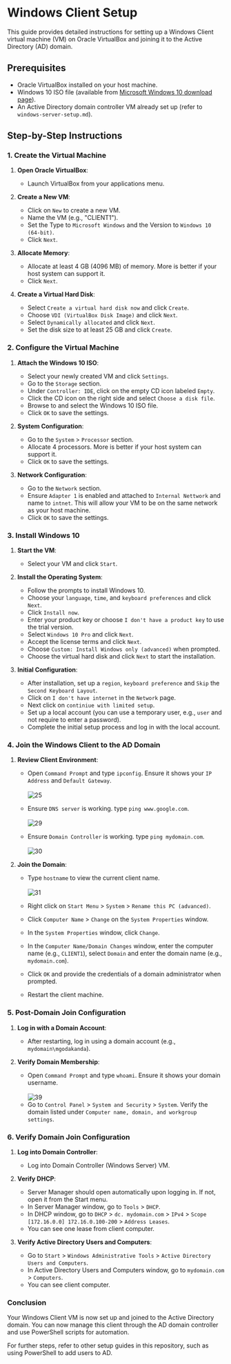 # Windows Client Setup

This guide provides detailed instructions for setting up a Windows Client virtual machine (VM) on Oracle VirtualBox and joining it to the Active Directory (AD) domain.

## Prerequisites

- Oracle VirtualBox installed on your host machine.
- Windows 10 ISO file (available from [Microsoft Windows 10 download page](https://www.microsoft.com/en-us/software-download/windows10)).
- An Active Directory domain controller VM already set up (refer to `windows-server-setup.md`).

## Step-by-Step Instructions

### 1. Create the Virtual Machine

1. **Open Oracle VirtualBox**:
   - Launch VirtualBox from your applications menu.

2. **Create a New VM**:
   - Click on `New` to create a new VM.
   - Name the VM (e.g., "CLIENT1").
   - Set the Type to `Microsoft Windows` and the Version to `Windows 10 (64-bit)`.
   - Click `Next`.

3. **Allocate Memory**:
   - Allocate at least 4 GB (4096 MB) of memory. More is better if your host system can support it.
   - Click `Next`.

4. **Create a Virtual Hard Disk**:
   - Select `Create a virtual hard disk now` and click `Create`.
   - Choose `VDI (VirtualBox Disk Image)` and click `Next`.
   - Select `Dynamically allocated` and click `Next`.
   - Set the disk size to at least 25 GB and click `Create`.

### 2. Configure the Virtual Machine

1. **Attach the Windows 10 ISO**:
   - Select your newly created VM and click `Settings`.
   - Go to the `Storage` section.
   - Under `Controller: IDE`, click on the empty CD icon labeled `Empty`.
   - Click the CD icon on the right side and select `Choose a disk file`.
   - Browse to and select the Windows 10 ISO file.
   - Click `OK` to save the settings.

2. **System Configuration**:
   - Go to the `System` > `Processor` section.
   - Allocate 4 processors. More is better if your host system can support it.
   - Click `OK` to save the settings.

2. **Network Configuration**:
   - Go to the `Network` section.
   - Ensure `Adapter 1` is enabled and attached to `Internal Nettwork` and name to `intnet`. This will allow your VM to be on the same network as your host machine.
   - Click `OK` to save the settings.

### 3. Install Windows 10

1. **Start the VM**:
   - Select your VM and click `Start`.

2. **Install the Operating System**:
   - Follow the prompts to install Windows 10.
   - Choose your `language`, `time`, and `keyboard preferences` and click `Next`.
   - Click `Install now`.
   - Enter your product key or choose `I don't have a product key` to use the trial version.
   - Select `Windows 10 Pro` and click `Next`.
   - Accept the license terms and click `Next`.
   - Choose `Custom: Install Windows only (advanced)` when prompted.
   - Choose the virtual hard disk and click `Next` to start the installation.

3. **Initial Configuration**:
   - After installation, set up a `region`, `keyboard preference` and `Skip` the `Second Keyboard Layout`.
   - Click on `I don't have internet` in the `Network` page.
   - Next click on `continiue with limited setup`.
   - Set up a local account (you can use a temporary user, e.g., `user` and not require to enter a password).
   - Complete the initial setup process and log in with the local account.


### 4. Join the Windows Client to the AD Domain

1. **Review Client Environment**:
   - Open `Command Prompt` and type `ipconfig`. Ensure it shows your `IP Address` and `Default Gateway`. <br><br>
   ![25](https://github.com/MenakaGodakanda/Home-lab-active-directory/assets/156875412/bb7b5c37-d153-4ee9-966f-1cfe347dc9d9)

   - Ensure `DNS server` is working. type `ping www.google.com`.<br><br>
   ![29](https://github.com/MenakaGodakanda/Home-lab-active-directory/assets/156875412/15823385-e5f1-40b3-ab9a-57a4d90e5f6f)

   - Ensure `Domain Controller` is working. type `ping mydomain.com`.<br><br>
   ![30](https://github.com/MenakaGodakanda/Home-lab-active-directory/assets/156875412/bb178ace-d7f5-4fa1-9540-3b2f120a1e1e)

2. **Join the Domain**:
   - Type `hostname` to view the current client name.<br><br>
   ![31](https://github.com/MenakaGodakanda/Home-lab-active-directory/assets/156875412/6b3902cb-2694-4fd5-8c37-01239a1e167b)

   - Right click on `Start Menu` > `System` > `Rename this PC (advanced)`.
   - Click `Computer Name` > `Change` on the `System Properties` window.
   - In the `System Properties` window, click `Change`.
   - In the `Computer Name/Domain Changes` window, enter the computer name (e.g., `CLIENT1`), select `Domain` and enter the domain name (e.g., `mydomain.com`).
   - Click `OK` and provide the credentials of a domain administrator when prompted.
   - Restart the client machine.

### 5. Post-Domain Join Configuration

1. **Log in with a Domain Account**:
   - After restarting, log in using a domain account (e.g., `mydomain\mgodakanda`).

2. **Verify Domain Membership**:
   - Open `Command Prompt` and type `whoami`. Ensure it shows your domain username.<br><br>
   ![39](https://github.com/MenakaGodakanda/Home-lab-active-directory/assets/156875412/4c2812b5-ede4-451c-93c0-3f0f588d94df)
   - Go to `Control Panel` > `System and Security` > `System`. Verify the domain listed under `Computer name, domain, and workgroup settings`.


### 6. Verify Domain Join Configuration

1. **Log into Domain Controller**:
   - Log into Domain Controller (Windows Server) VM.
  
2. **Verify DHCP**:
   - Server Manager should open automatically upon logging in. If not, open it from the Start menu.
   - In Server Manager window, go to `Tools` > `DHCP`.
   - In DHCP window, go to `DHCP` > `dc. mydomain.com` > `IPv4` > `Scope [172.16.0.0] 172.16.0.100-200` > `Address Leases`.
   - You can see one lease from client computer.
  
1. **Verify Active Directory Users and Computers**:
   - Go to `Start` > `Windows Administrative Tools` > `Active Directory Users and Computers`.
   - In Active Directory Users and Computers window, go to `mydomain.com` > `Computers`.
   - You can see client computer.
  

### Conclusion

Your Windows Client VM is now set up and joined to the Active Directory domain. You can now manage this client through the AD domain controller and use PowerShell scripts for automation.

For further steps, refer to other setup guides in this repository, such as using PowerShell to add users to AD.

